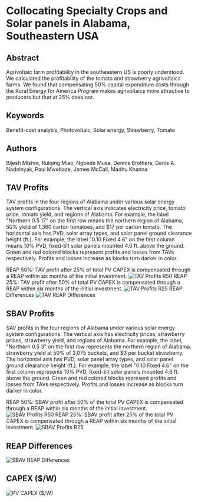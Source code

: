 # Collocating Specialty Crops and Solar panels in Alabama, Southeastern USA
## Abstract
Agrivoltaic farm profitability in the southeastern US is poorly understood. We calculated the profitability of the tomato and strawberry agrivoltaics farms. We found that compensating 50\% capital expenditure costs through the Rural Energy for America Program makes agrivoltaics more attractive to producers but that at 25\% does not.

## Keywords
Benefit-cost analysis, Photovoltaic, Solar energy, Strawberry, Tomato

## Authors
Bijesh Mishra, Ruiqing Miao, Ngbede Musa, Dennis Brothers, Denis A. Nadolnyak, Paul Mwebaze, James McCall, Madhu Khanna

## TAV Profits
TAV profits in the four regions of Alabama under various solar energy system configurations. The vertical axis indicates electricity price, tomato price, tomato yield, and regions of Alabama. For example, the label "Northern 0.5 17" on the first row means the northern region of Alabama, 50% yield of 1,360 carton tomatoes, and $17 per carton tomato. The horizontal axis has PVD, solar array types, and solar panel ground clearance height (ft.). For example, the label "0.10 Fixed 4.6" on the first column means 10% PVD, fixed-tilt solar panels mounted 4.6 ft. above the ground. Green and red colored blocks represent profits and losses from TAVs respectively. Profits and losses increase as blocks turn darker in color.

REAP 50%: TAV profit after 25% of total PV CAPEX is compensated through a REAP within six months of the initial investment.
![TAV Profits R50](https://github.com/bijubjs/Agrivoltaics-alabama/blob/main/Plots/TAV%20Profits%20CTab%20R50.png?raw=true)
REAP 25%: TAV profit after 50\% of total PV CAPEX is compensated through a REAP within six months of the initial investment.
![TAV Profits R25](https://github.com/bijubjs/Agrivoltaics-alabama/blob/main/Plots/TAV%20Profits%20CTab%20R25.png?raw=true)
REAP Differences
![TAV REAP Differences](https://github.com/bijubjs/Agrivoltaics-alabama/blob/main/Plots/TAV%20REAP%20Differences.png?raw=true)

## SBAV Profits
SAV profits in the four regions of Alabama under various solar energy system configurations. The vertical axis has electricity prices, strawberry prices, strawberry yield, and regions of Alabama. For example, the label, "Northern 0.5 3" on the first row represents the northern region of Alabama, strawberry yield at 50% of 3,075 buckets, and $3 per bucket strawberry. The horizontal axis has PVD, solar panel array types, and solar panel ground clearance height (ft.). For example, the label "0.10 Fixed 4.6" on the first column represents 10% PVD, fixed-tilt solar panels mounted 4.6 ft. above the ground. Green and red colored blocks represent profits and losses from TAVs respectively. Profits and losses increase as blocks turn darker in color.

REAP 50%: SBAV profit after 50\% of the total PV CAPEX is compensated through a REAP within six months of the initial investment.
![SBAV Profits R50](https://github.com/bijubjs/Agrivoltaics-alabama/blob/main/Plots/SBAV%20Profits%20Ctab%20R50.png?raw=true)
REAP 25%: SBAV profit after 25\% of the total PV CAPEX is compensated through a REAP within six months of the initial investment.
![SBAV Profits R25](https://github.com/bijubjs/Agrivoltaics-alabama/blob/main/Plots/SBAV%20Profits%20Ctab%20R25.png?raw=true)

## REAP Differences
![SBAV REAP Differences](https://github.com/bijubjs/Agrivoltaics-alabama/blob/main/Plots/SBAV%20REAP%20Differences.png?raw=true)

## CAPEX ($/W)
![PV CAPEX ($/W)](https://github.com/bijubjs/Agrivoltaics-alabama/blob/main/Plots/CAPEX%20Solar%20Panels%20R25.png?raw=true)
